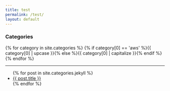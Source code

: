 ```yaml
---
title: test
permalink: /test/
layout: default
---
```

<h3>Categories</h3>
{% for category in site.categories %}
    <a href="/category/{{ category[0] }}/" style="text-decoration: none;">{% if category[0] == 'aws' %}{{ category[0] | upcase }}{% else %}{{ category[0] | capitalize }}{% endif %}</a><br />
{% endfor %}

<hr>
<ul>
  {% for post in site.categories.jekyll %}
    <li><a href="{{ post.url }}">{{ post.title }}</a></li>
  {% endfor %}
</ul>

